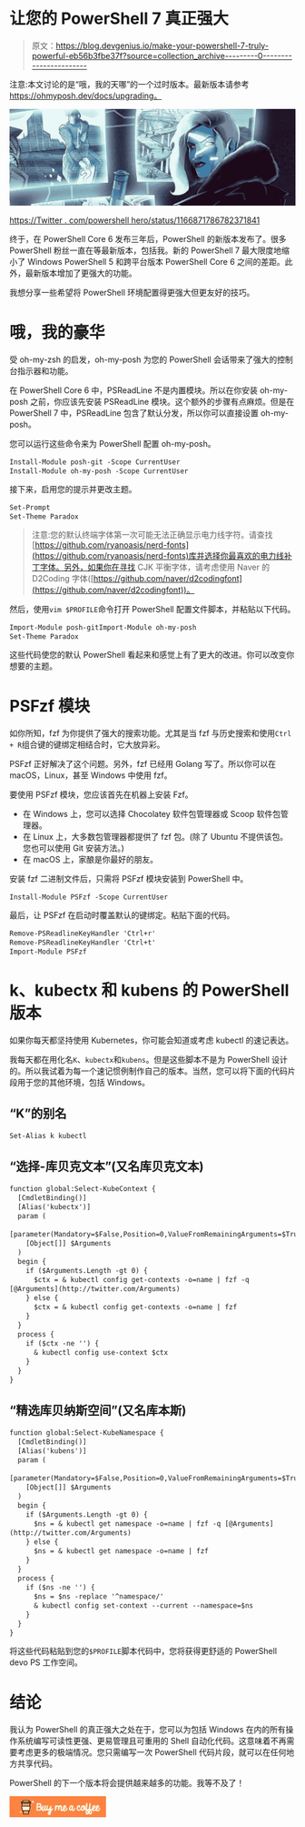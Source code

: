 # 让您的 PowerShell 7 真正强大

> 原文：<https://blog.devgenius.io/make-your-powershell-7-truly-powerful-eb56b3fbe37f?source=collection_archive---------0----------------------->

注意:本文讨论的是“哦，我的天哪”的一个过时版本。最新版本请参考 https://ohmyposh.dev/docs/upgrading。

![](img/255eee0010eb3c8f681931b4982e9923.png)

[https://Twitter . com/powershell hero/status/1166871786782371841](https://twitter.com/PowerShellHero/status/1166871786782371841)

终于，在 PowerShell Core 6 发布三年后，PowerShell 的新版本发布了。很多 PowerShell 粉丝一直在等最新版本，包括我。新的 PowerShell 7 最大限度地缩小了 Windows PowerShell 5 和跨平台版本 PowerShell Core 6 之间的差距。此外，最新版本增加了更强大的功能。

我想分享一些希望将 PowerShell 环境配置得更强大但更友好的技巧。

# 哦，我的豪华

受 oh-my-zsh 的启发，oh-my-posh 为您的 PowerShell 会话带来了强大的控制台指示器和功能。

在 PowerShell Core 6 中，PSReadLine 不是内置模块。所以在你安装 oh-my-posh 之前，你应该先安装 PSReadLine 模块。这个额外的步骤有点麻烦。但是在 PowerShell 7 中，PSReadLine 包含了默认分发，所以你可以直接设置 oh-my-posh。

您可以运行这些命令来为 PowerShell 配置 oh-my-posh。

```
Install-Module posh-git -Scope CurrentUser
Install-Module oh-my-posh -Scope CurrentUser
```

接下来，启用您的提示并更改主题。

```
Set-Prompt
Set-Theme Paradox
```

> 注意:您的默认终端字体第一次可能无法正确显示电力线字符。请查找[https://github.com/ryanoasis/nerd-fonts](https://github.com/ryanoasis/nerd-fonts)库并选择你最喜欢的电力线补丁字体。另外，如果你在寻找 CJK 平衡字体，请考虑使用 Naver 的 D2Coding 字体([https://github.com/naver/d2codingfont](https://github.com/naver/d2codingfont))。

然后，使用`vim $PROFILE`命令打开 PowerShell 配置文件脚本，并粘贴以下代码。

```
Import-Module posh-gitImport-Module oh-my-posh
Set-Theme Paradox
```

这些代码使您的默认 PowerShell 看起来和感觉上有了更大的改进。你可以改变你想要的主题。

# PSFzf 模块

如你所知，fzf 为你提供了强大的搜索功能。尤其是当 fzf 与历史搜索和使用`Ctrl + R`组合键的键绑定相结合时，它大放异彩。

PSFzf 正好解决了这个问题。另外，fzf 已经用 Golang 写了。所以你可以在 macOS，Linux，甚至 Windows 中使用 fzf。

要使用 PSFzf 模块，您应该首先在机器上安装 Fzf。

*   在 Windows 上，您可以选择 Chocolatey 软件包管理器或 Scoop 软件包管理器。
*   在 Linux 上，大多数包管理器都提供了 fzf 包。(除了 Ubuntu 不提供该包。您也可以使用 Git 安装方法。)
*   在 macOS 上，家酿是你最好的朋友。

安装 fzf 二进制文件后，只需将 PSFzf 模块安装到 PowerShell 中。

```
Install-Module PSFzf -Scope CurrentUser
```

最后，让 PSFzf 在启动时覆盖默认的键绑定。粘贴下面的代码。

```
Remove-PSReadlineKeyHandler 'Ctrl+r'
Remove-PSReadlineKeyHandler 'Ctrl+t'
Import-Module PSFzf
```

# k、kubectx 和 kubens 的 PowerShell 版本

如果你每天都坚持使用 Kubernetes，你可能会知道或考虑 kubectl 的速记表达。

我每天都在用化名`K`、`kubectx`和`kubens`。但是这些脚本不是为 PowerShell 设计的。所以我试着为每一个速记惯例制作自己的版本。当然，您可以将下面的代码片段用于您的其他环境，包括 Windows。

## “K”的别名

```
Set-Alias k kubectl
```

## “选择-库贝克文本”(又名库贝克文本)

```
function global:Select-KubeContext {
  [CmdletBinding()]
  [Alias('kubectx')]
  param (
    [parameter(Mandatory=$False,Position=0,ValueFromRemainingArguments=$True)]
    [Object[]] $Arguments
  )
  begin {
    if ($Arguments.Length -gt 0) {
      $ctx = & kubectl config get-contexts -o=name | fzf -q [@Arguments](http://twitter.com/Arguments)
    } else {
      $ctx = & kubectl config get-contexts -o=name | fzf
    }
  }
  process {
    if ($ctx -ne '') {
      & kubectl config use-context $ctx
    }
  }
}
```

## “精选库贝纳斯空间”(又名库本斯)

```
function global:Select-KubeNamespace {
  [CmdletBinding()]
  [Alias('kubens')]
  param (
    [parameter(Mandatory=$False,Position=0,ValueFromRemainingArguments=$True)]
    [Object[]] $Arguments
  )
  begin {
    if ($Arguments.Length -gt 0) {
      $ns = & kubectl get namespace -o=name | fzf -q [@Arguments](http://twitter.com/Arguments)
    } else {
      $ns = & kubectl get namespace -o=name | fzf
    }
  }
  process {
    if ($ns -ne '') {
      $ns = $ns -replace '^namespace/'
      & kubectl config set-context --current --namespace=$ns
    }
  }
}
```

将这些代码粘贴到您的`$PROFILE`脚本代码中，您将获得更舒适的 PowerShell devo PS 工作空间。

# 结论

我认为 PowerShell 的真正强大之处在于，您可以为包括 Windows 在内的所有操作系统编写可读性更强、更易管理且可重用的 Shell 自动化代码。这意味着不再需要考虑更多的极端情况。您只需编写一次 PowerShell 代码片段，就可以在任何地方共享代码。

PowerShell 的下一个版本将会提供越来越多的功能。我等不及了！

[![](img/6d60b235fcc46a4bd696b90e886419ee.png)](https://www.buymeacoffee.com/rkttu)